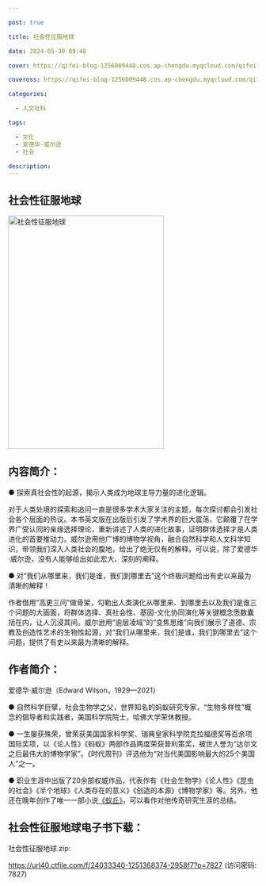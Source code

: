 ```yaml
---

post: true

title: 社会性征服地球

date: 2024-05-30 09:48

cover: https://qifei-blog-1256009448.cos.ap-chengdu.myqcloud.com/qifei-blog/64c90b4e1ddac507cc64c511.jpg

coveross: https://qifei-blog-1256009448.cos.ap-chengdu.myqcloud.com/qifei-blog/64c90b4e1ddac507cc64c511.jpg

categories:

  - 人文社科

tags:

  - 文化
  - 爱德华·威尔逊
  - 社会

description:
---
```


## 社会性征服地球

<img alt="社会性征服地球" class="aligncenter loaded" data-was-processed="true" decoding="async" fetchpriority="high" height="471" src="https://qifei-blog-1256009448.cos.ap-chengdu.myqcloud.com/qifei-blog/64c90b4e1ddac507cc64c511.jpg" style="cursor: zoom-in;" width="314"/>

## 内容简介：

● 探索真社会性的起源，揭示人类成为地球主导力量的进化逻辑。

对于人类处境的探索和追问一直是很多学术大家关注的主题，每次探讨都会引发社会各个层面的热议。本书英文版在出版后引发了学术界的巨大震荡，它颠覆了在学界广受认同的亲缘选择理论，重新讲述了人类的进化故事，证明群体选择才是人类进化的首要推动力。威尔逊用他广博的博物学视角，融合自然科学和人文科学知识，带领我们深入人类社会的腹地，给出了绝无仅有的解释。可以说，除了爱德华·威尔逊，没有人能够给出如此宏大、深刻的阐释。

● 对“我们从哪里来，我们是谁，我们到哪里去”这个终极问题给出有史以来最为清晰的解释！

作者借用“高更三问”做骨架，勾勒出人类演化从哪里来、到哪里去以及我们是谁三个问题的大画面，将群体选择、真社会性、基因-文化协同演化等关键概念悉数囊括在内，让人沉浸其间。威尔逊用“逾层凌域”的“变焦思维”向我们展示了道德、宗教及创造性艺术的生物性起源，对“我们从哪里来，我们是谁，我们到哪里去”这个问题，提供了有史以来最为清晰的解释。

## 作者简介：

爱德华·威尔逊（Edward Wilson，1929—2021）

● 自然科学巨擘，社会生物学之父，世界知名的蚂蚁研究专家，“生物多样性”概念的倡导者和实践者，美国科学院院士，哈佛大学荣休教授。

● 一生屡获殊荣，曾荣获美国国家科学奖、瑞典皇家科学院克拉福德奖等百余项国际奖项，以《论人性》《蚂蚁》两部作品两度荣获普利策奖，被世人誉为“达尔文之后最伟大的博物学家”。《时代周刊》评选他为“对当代美国影响最大的25个美国人”之一。

● 职业生涯中出版了20余部权威作品，代表作有《社会生物学》《论人性》《昆虫的社会》《半个地球》《人类存在的意义》《创造的本源》《博物学家》等。另外，他还在晚年创作了唯一一部小说<a href="https://www.huibooks.com/1777.html">《蚁丘》</a>，可以看作对他传奇研究生涯的总结。

## 社会性征服地球电子书下载：

社会性征服地球.zip: 

https://url40.ctfile.com/f/24033340-1251368374-2958f7?p=7827 (访问密码: 7827)
